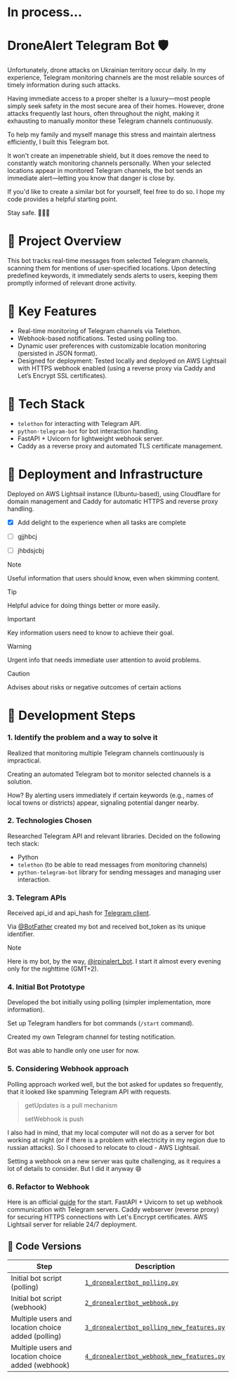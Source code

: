 # In process...

# DroneAlert Telegram Bot 🛡️
Unfortunately, drone attacks on Ukrainian territory occur daily. In my experience, Telegram monitoring channels are the most reliable sources of timely information during such attacks.

Having immediate access to a proper shelter is a luxury—most people simply seek safety in the most secure area of their homes. However, drone attacks frequently last hours, often throughout the night, making it exhausting to manually monitor these Telegram channels continuously.

To help my family and myself manage this stress and maintain alertness efficiently, I built this Telegram bot.

It won't create an impenetrable shield, but it does remove the need to constantly watch monitoring channels personally. When your selected locations appear in monitored Telegram channels, the bot sends an immediate alert—letting you know that danger is close by.

If you'd like to create a similar bot for yourself, feel free to do so. I hope my code provides a helpful starting point.

Stay safe. 🌻🇺🇦

# 🔹 Project Overview
This bot tracks real-time messages from selected Telegram channels, scanning them for mentions of user-specified locations. Upon detecting predefined keywords, it immediately sends alerts to users, keeping them promptly informed of relevant drone activity.

# 🔹 Key Features
+ Real-time monitoring of Telegram channels via Telethon.
+ Webhook-based notifications. Tested using polling too.
+ Dynamic user preferences with customizable location monitoring (persisted in JSON format).
+ Designed for deployment: Tested locally and deployed on AWS Lightsail with HTTPS webhook enabled (using a reverse proxy via Caddy and Let’s Encrypt SSL certificates).
# 🔹 Tech Stack
+ `telethon` for interacting with Telegram API.
+ `python-telegram-bot` for bot interaction handling.
+ FastAPI + Uvicorn for lightweight webhook server.
+ Caddy as a reverse proxy and automated TLS certificate management.
# 🔹 Deployment and Infrastructure
Deployed on AWS Lightsail instance (Ubuntu-based), using Cloudflare for domain management and Caddy for automatic HTTPS and reverse proxy handling.


- [X] Add delight to the experience when all tasks are complete
- [ ] gjjhbcj
- [ ] jhbdsjcbj


> [!NOTE]
> Useful information that users should know, even when skimming content.

> [!TIP]
> Helpful advice for doing things better or more easily.

> [!IMPORTANT]
> Key information users need to know to achieve their goal.

> [!WARNING]
> Urgent info that needs immediate user attention to avoid problems.

> [!CAUTION]
> Advises about risks or negative outcomes of certain actions

# 🚧 Development Steps
### 1. Identify the problem and a way to solve it 
Realized that monitoring multiple Telegram channels continuously is impractical.

Creating an automated Telegram bot to monitor selected channels is a solution.

How? By alerting users immediately if certain keywords (e.g., names of local towns or districts) appear, signaling potential danger nearby.
### 2. Technologies Chosen
Researched Telegram API and relevant libraries. Decided on the following tech stack:
+ Python
+ `telethon` (to be able to read messages from monitoring channels)
+ `python-telegram-bot` library for sending messages and managing user interaction.
### 3. Telegram APIs
Received api_id and api_hash for [Telegram client](https://core.telegram.org/api/obtaining_api_id).

Via [@BotFather](https://t.me/botfather) created my bot and received bot_token as its unique identifier.

> [!NOTE]
> Here is my bot, by the way, [@irpinalert_bot](https://t.me/irpinalert_bot). I start it almost every evening only for the nighttime (GMT+2).

### 4. Initial Bot Prototype 
Developed the bot initially using polling (simpler implementation, more information).

Set up Telegram handlers for bot commands (`/start` command).

Created my own Telegram channel for testing notification.

Bot was able to handle only one user for now.

### 5. Considering Webhook approach
Polling approach worked well, but the bot asked for updates so frequently, that it looked like spamming Telegram API with requests. 
> getUpdates is a pull mechanism
> 
> setWebhook is push

I also had in mind, that my local computer will not do as a server for bot working at night (or if there is a problem with electricity in my region due to russian attacks). 
So I choosed to relocate to cloud - AWS Lightsail.

Setting a webhook on a new server was quite challenging, as it requires a lot of details to consider. But I did it anyway :smile:
### 6. Refactor to Webhook
Here is an official [guide](https://core.telegram.org/bots/webhooks) for the start.
FastAPI + Uvicorn to set up webhook communication with Telegram servers.
Caddy webserver (reverse proxy) for securing HTTPS connections with Let's Encrypt certificates.
AWS Lightsail server for reliable 24/7 deployment.


## 📌 **Code Versions**

| Step | Description | 
|------|-------------|
| Initial bot script (polling) | [`1_dronealertbot_polling.py`](scripts/1_dronealertbot_polling.py) 
| Initial bot script (webhook) | [`2_dronealertbot_webhook.py`](scripts/2_dronealertbot_webhook.py) 
| Multiple users and location choice added (polling) | [`3_dronealertbot_polling_new_features.py`](scripts/3_dronealertbot_polling_new_features.py) 
| Multiple users and location choice added (webhook) | [`4_dronealertbot_webhook_new_features.py`](scripts/4_dronealertbot_webhook_new_features.py) 




